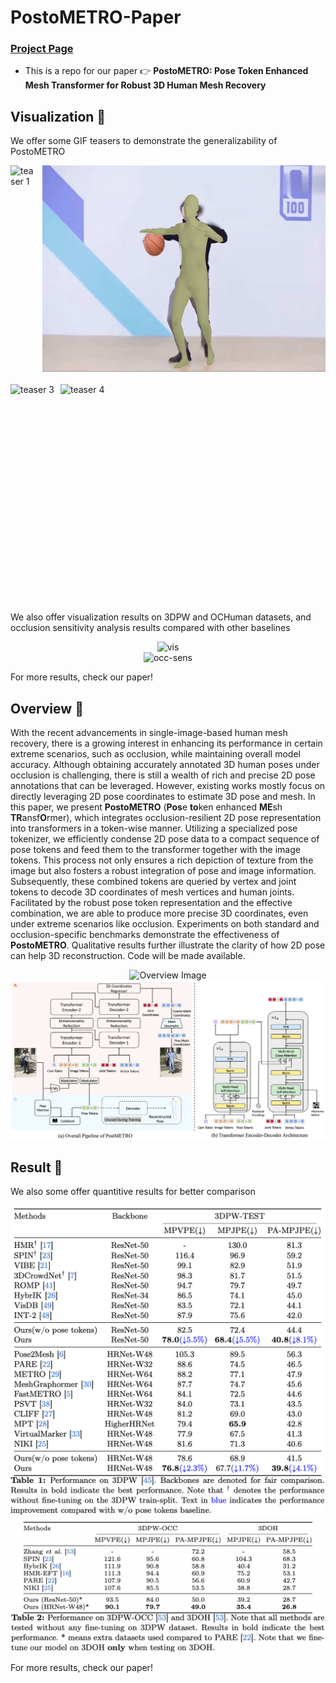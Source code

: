 # PostoMETRO-Paper
### [Project Page](https://postometro.github.io/) 

- This is a repo for our paper :point_right: **PostoMETRO: Pose Token Enhanced Mesh Transformer for Robust 3D Human Mesh Recovery**

## Visualization :eyes:

<!-- ![Teaser 1](./assets/teaser_narrow_1.gif) ![Teaser 2](./assets/teaser_wide_1.gif) -->
We offer some GIF teasers to demonstrate the generalizability of PostoMETRO

<div class="container is-max-desktop">
  <div class="columns is-centered has-text-centered">
    <div class="column is-full-width">
      <div style="display: flex; align-items: center;">
        <img src="./assets/teaser_narrow_1.gif" alt="teaser 1" style="height: 330px; margin-right: 10px; margin-bottom: 20px">
        <img src="./assets/teaser_wide_1.gif" alt="teaser 2" style="height: 330px; margin-bottom: 20px">
      </div>
      <div style="display: flex; align-items: center;">
        <img src="./assets/teaser_narrow_2.gif" alt="teaser 3" style="height: 330px; margin-right: 10px; margin-bottom: 20px">
        <img src="./assets/teaser_wide_2.gif" alt="teaser 4" style="height: 330px; margin-bottom: 20px">
      </div>
    </div>
  </div>
</div>

We also offer visualization results on 3DPW and OCHuman datasets, and occlusion sensitivity analysis results compared with other baselines

<div align="center">
  <img src="./assets/vis1.png" alt="vis">
</div>


<div align="center">
  <img src="./assets/occ_sens.png" alt="occ-sens">
</div>

For more results, check our paper!

## Overview :monocle_face:

With the recent advancements in single-image-based human mesh recovery, there is a growing interest in enhancing its performance in certain extreme scenarios, such as occlusion, while maintaining overall model accuracy. Although obtaining accurately annotated 3D human poses under occlusion is challenging, there is still a wealth of rich and precise 2D pose annotations that can be leveraged. However, existing works mostly focus on directly leveraging 2D pose coordinates to estimate 3D pose and mesh. In this paper, we present **PostoMETRO** (**Pos**e **to**ken enhanced **ME**sh **TR**ansf**O**rmer), which integrates occlusion-resilient 2D pose representation into transformers in a token-wise manner. Utilizing a specialized pose tokenizer, we efficiently condense 2D pose data to a compact sequence of pose tokens and feed them to the transformer together with the image tokens. This process not only ensures a rich depiction of texture from the image but also fosters a robust integration of pose and image information. Subsequently, these combined tokens are queried by vertex and joint tokens to decode 3D coordinates of mesh vertices and human joints. Facilitated by the robust pose token representation and the effective combination, we are able to produce more precise 3D coordinates, even under extreme scenarios like occlusion. Experiments on both standard and occlusion-specific benchmarks demonstrate the effectiveness of **PostoMETRO**. Qualitative results further illustrate the clarity of how 2D pose can help 3D reconstruction. Code will be made available.

<div align="center">
  <img src="./assets/paradigm.png" alt="Overview Image">
</div>


<div align="center">
  <img src="./assets/model.png" alt="Overview Image">
</div>

## Result :rocket:

We also some offer quantitive results for better comparison

<div align="center">
  <img src="./assets/tab1.png" alt="result1">
  <img src="./assets/tab2.png" alt="result2">
</div>

For more results, check our paper!